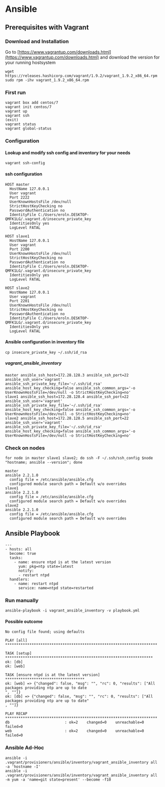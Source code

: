 # Ansible
## Prerequisites with Vagrant
### Download and Installation
Go to [https://www.vagrantup.com/downloads.html](https://www.vagrantup.com/downloads.html)
and download the version for your running hostsystem 
```
wget https://releases.hashicorp.com/vagrant/1.9.2/vagrant_1.9.2_x86_64.rpm
sudo rpm -ihv vagrant_1.9.2_x86_64.rpm
```

### First run
```
vagrant box add centos/7
vagrant init centos/7
vagrant up
vagrant ssh
(exit)
vagrant status
vagrant global-status
```

### Configuration
#### Lookup and modify ssh config and inventory for your needs
```
vagrant ssh-config
```
#### ssh configuration
```
HOST master
  HostName 127.0.0.1
  User vagrant
  Port 2222
  UserKnownHostsFile /dev/null
  StrictHostKeyChecking no
  PasswordAuthentication no
  IdentityFile C:/Users/eroln.DESKTOP-QMFK1LG/.vagrant.d/insecure_private_key
  IdentitiesOnly yes
  LogLevel FATAL

HOST slave1
  HostName 127.0.0.1
  User vagrant
  Port 2200
  UserKnownHostsFile /dev/null
  StrictHostKeyChecking no
  PasswordAuthentication no
  IdentityFile C:/Users/eroln.DESKTOP-QMFK1LG/.vagrant.d/insecure_private_key
  IdentitiesOnly yes
  LogLevel FATAL

HOST slave2
  HostName 127.0.0.1
  User vagrant
  Port 2201
  UserKnownHostsFile /dev/null
  StrictHostKeyChecking no
  PasswordAuthentication no
  IdentityFile C:/Users/eroln.DESKTOP-QMFK1LG/.vagrant.d/insecure_private_key
  IdentitiesOnly yes
  LogLevel FATAL
```
#### Ansible configuration in inventory file
```cp insecure_private_key ~/.ssh/id_rsa```

##### vagrant_ansible_inventory
```
master ansible_ssh_host=172.28.128.3 ansible_ssh_port=22 ansible_ssh_user='vagrant' ansible_ssh_private_key_file='~/.ssh/id_rsa' ansible_host_key_checking=false ansible_ssh_common_args='-o UserKnownHostsFile=/dev/null -o StrictHostKeyChecking=no'
slave1 ansible_ssh_host=172.28.128.4 ansible_ssh_port=22 ansible_ssh_user='vagrant' ansible_ssh_private_key_file='~/.ssh/id_rsa' ansible_host_key_checking=false ansible_ssh_common_args='-o UserKnownHostsFile=/dev/null -o StrictHostKeyChecking=no'
slave2 ansible_ssh_host=172.28.128.5 ansible_ssh_port=22 ansible_ssh_user='vagrant' ansible_ssh_private_key_file='~/.ssh/id_rsa' ansible_host_key_checking=false ansible_ssh_common_args='-o UserKnownHostsFile=/dev/null -o StrictHostKeyChecking=no'
```

### Check on nodes
```
for node in master slave1 slave2; do ssh -F ~/.ssh/ssh_config $node "hostname; ansible --version"; done

master
ansible 2.2.1.0
  config file = /etc/ansible/ansible.cfg
  configured module search path = Default w/o overrides
slave1
ansible 2.2.1.0
  config file = /etc/ansible/ansible.cfg
  configured module search path = Default w/o overrides
slave2
ansible 2.2.1.0
  config file = /etc/ansible/ansible.cfg
  configured module search path = Default w/o overrides

```


## Ansible Playbook
```
---
- hosts: all
  become: true
  tasks:
    - name: ensure ntpd is at the latest version
      yum: pkg=ntp state=latest
      notify:
      - restart ntpd
  handlers:
    - name: restart ntpd
      service: name=ntpd state=restarted
```

### Run manually
```
ansible-playbook -i vagrant_ansible_inventory -v playbook.yml
```
#### Possible outcome
```
No config file found; using defaults                                                                      
                                                                                                          
PLAY [all] *********************************************************************                          
                                                                                                          
TASK [setup] *******************************************************************                          
ok: [db]                                                                                                  
ok: [web]                                                                                                 
                                                                                                          
TASK [ensure ntpd is at the latest version] ************************************                          
ok: [web] => {"changed": false, "msg": "", "rc": 0, "results": ["All packages providing ntp are up to date
", ""]}                                                                                                   
ok: [db] => {"changed": false, "msg": "", "rc": 0, "results": ["All packages providing ntp are up to date"
, ""]}                                                                                                    
                                                                                                          
PLAY RECAP *********************************************************************                          
db                         : ok=2    changed=0    unreachable=0    failed=0                               
web                        : ok=2    changed=0    unreachable=0    failed=0
```

### Ansible Ad-Hoc
```
ansible -i .vagrant/provisioners/ansible/inventory/vagrant_ansible_inventory all -a 'hostname -I'
ansible -i .vagrant/provisioners/ansible/inventory/vagrant_ansible_inventory all -m yum -a 'name=git state=present' --become -f10
```
